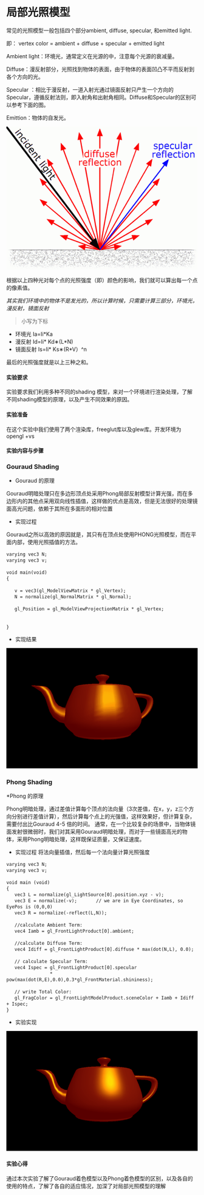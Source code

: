 # 局部光照模型
常见的光照模型一般包括四个部分ambient, diffuse, specular, 和emitted light.

即：
vertex color = ambient + diffuse + specular + emitted light

Ambient light：环境光，通常定义在光源的中，注意每个光源的衰减量。

Diffuse：漫反射部分，光照找到物体的表面，由于物体的表面凹凸不平而反射到各个方向的光。

Specular ：相比于漫反射，一道入射光通过镜面反射只产生一个方向的Specular，遵循反射法则，即入射角和出射角相同。Diffuse和Specular的区别可以参考下面的图。

Emittion：物体的自发光。




![image](/images/ref.gif)


根据以上四种光对每个点的光照强度（即）颜色的影响，我们就可以算出每一个点的像素值。

*其实我们环境中的物体不是发光的，所以计算时候，只需要计算三部分，环境光，漫反射，镜面反射*

> 小写为下标
* 环境光   Ia=Ii*Ka
* 漫反射   Id=Ii* Kd∗(L*N)
* 镜面反射  Is=Ii* Ks∗(R*V）^n

最后的光照强度就是以上三种之和。

#### 实验要求
实验要求我们利用多种不同的shading 模型，来对一个环境进行渲染处理，了解不同shading模型的原理，以及产生不同效果的原因。

#### 实验准备
在这个实验中我们使用了两个渲染库，freeglut库以及glew库。开发环境为 opengl +vs

#### 实验内容与步骤
### Gouraud Shading
* Gouraud 的原理 

Gouraud明暗处理只在多边形顶点处采用Phong局部反射模型计算光强，而在多边形内的其他点采用双向线性插值，这样做的优点是高效，但是无法很好的处理镜面高光问题，依赖于其所在多面形的相对位置

* 实现过程

Gouraud之所以高效的原因就是，其只有在顶点处使用PHONG光照模型，而在平面内部，使用光照插值的方法。

```
varying vec3 N;
varying vec3 v;

void main(void)
{

   v = vec3(gl_ModelViewMatrix * gl_Vertex);       
   N = normalize(gl_NormalMatrix * gl_Normal);

   gl_Position = gl_ModelViewProjectionMatrix * gl_Vertex;


}

```
* 实现结果

![image](/images/GouraudShading.gif)

### Phong Shading
*Phong 的原理

Phong明暗处理，通过差值计算每个顶点的法向量（3次差值，在x，y，z三个方向分别进行差值计算），然后计算每个点上的光强值，这样效果好，但计算复杂，需要付出比Gouraud 4-5 倍的时间。
通常，在一个比较复杂的场景中，当物体镜面发射很微弱时，我们对其采用Gouraud明暗处理，而对于一些镜面高光的物体，采用Phong明暗处理，这样既保证质量，又保证速度。

* 实现过程 
将法向量插值，然后每一个法向量计算光照强度


```
varying vec3 N;
varying vec3 v;    

void main (void)  
{  
   vec3 L = normalize(gl_LightSource[0].position.xyz - v);   
   vec3 E = normalize(-v);       // we are in Eye Coordinates, so EyePos is (0,0,0)  
   vec3 R = normalize(-reflect(L,N));  
 
   //calculate Ambient Term:  
   vec4 Iamb = gl_FrontLightProduct[0].ambient;    

   //calculate Diffuse Term:  
   vec4 Idiff = gl_FrontLightProduct[0].diffuse * max(dot(N,L), 0.0);    
   
   // calculate Specular Term:
   vec4 Ispec = gl_FrontLightProduct[0].specular 
                * pow(max(dot(R,E),0.0),0.3*gl_FrontMaterial.shininess);

   // write Total Color:  
   gl_FragColor = gl_FrontLightModelProduct.sceneColor + Iamb + Idiff + Ispec;   
}
```
* 实验实现

![image](/images/PhongShading.gif)
#### 实验心得

通过本次实验了解了Gouraud着色模型以及Phong着色模型的区别，以及各自的使用的特点，了解了各自的适应情况，加深了对局部光照模型的理解




